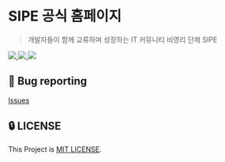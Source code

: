 # SIPE 공식 홈페이지

> 개발자들이 함께 교류하며 성장하는 IT 커뮤니티 비영리 단체 SIPE

<a href="https://github.com/sipe-team/sipe.team/issues?q=is%3Aissue+is%3Aopen+sort%3Aupdated-desc">
  <img src="https://img.shields.io/github/issues/sipe-team/sipe.team?style=flat-square" />
</a>

<a href="https://github.com/sipe-team/sipe.team/blob/main/LICENSE">
  <img src="https://img.shields.io/github/license/sipe-team/sipe.team?style=flat-square">
</a>

<a href="#">
  <img src="https://img.shields.io/github/repo-size/sipe-team/sipe.team?logo=yarn&style=flat-square">
</a>

## 🐛 Bug reporting

[Issues](https://github.com/sipe-team/sipe.team/issues?q=is%3Aissue+is%3Aopen+sort%3Aupdated-desc)

## 🔒 LICENSE

This Project is [MIT LICENSE](https://github.com/sipe-team/sipe.team/blob/main/LICENSE).
